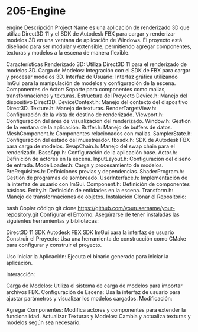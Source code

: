 # 205-Engine
engine
Descripción
Project Name es una aplicación de renderizado 3D que utiliza Direct3D 11 y el SDK de Autodesk FBX para cargar y renderizar modelos 3D en una ventana de aplicación de Windows. El proyecto está diseñado para ser modular y extensible, permitiendo agregar componentes, texturas y modelos a la escena de manera flexible.

Características
Renderizado 3D: Utiliza Direct3D 11 para el renderizado de modelos 3D.
Carga de Modelos: Integración con el SDK de FBX para cargar y procesar modelos 3D.
Interfaz de Usuario: Interfaz gráfica utilizando ImGui para la manipulación de modelos y configuración de la escena.
Componentes de Actor: Soporte para componentes como mallas, transformaciones y texturas.
Estructura del Proyecto
Device.h: Manejo del dispositivo Direct3D.
DeviceContext.h: Manejo del contexto del dispositivo Direct3D.
Texture.h: Manejo de texturas.
RenderTargetView.h: Configuración de la vista de destino de renderizado.
Viewport.h: Configuración del área de visualización del renderizado.
Window.h: Gestión de la ventana de la aplicación.
Buffer.h: Manejo de buffers de datos.
MeshComponent.h: Componentes relacionados con mallas.
SamplerState.h: Configuración del estado del muestreador.
fbxsdk.h: SDK de Autodesk FBX para carga de modelos.
SwapChain.h: Manejo del swap chain para el renderizado.
BaseApp.h: Configuración de la aplicación base.
Actor.h: Definición de actores en la escena.
InputLayout.h: Configuración del diseño de entrada.
ModelLoader.h: Carga y procesamiento de modelos.
PreRequisites.h: Definiciones previas y dependencias.
ShaderProgram.h: Gestión de programas de sombreado.
UserInterface.h: Implementación de la interfaz de usuario con ImGui.
Component.h: Definición de componentes básicos.
Entity.h: Definición de entidades en la escena.
Transform.h: Manejo de transformaciones de objetos.
Instalación
Clonar el Repositorio:

bash
Copiar código
git clone https://github.com/yourusername/your-repository.git
Configurar el Entorno:
Asegúrarse de tener instaladas las siguientes herramientas y bibliotecas:

Direct3D 11 SDK
Autodesk FBX SDK
ImGui para la interfaz de usuario
Construir el Proyecto:
Usa una herramienta de construcción como CMake para configurar y construir el proyecto.

Uso
Iniciar la Aplicación:
Ejecuta el binario generado para iniciar la aplicación.

Interacción:

Carga de Modelos: Utiliza el sistema de carga de modelos para importar archivos FBX.
Configuración de Escena: Usa la interfaz de usuario para ajustar parámetros y visualizar los modelos cargados.
Modificación:

Agregar Componentes: Modifica actores y componentes para extender la funcionalidad.
Actualizar Texturas y Modelos: Cambia y actualiza texturas y modelos según sea necesario.
